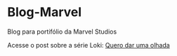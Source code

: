# Blog-Marvel
 Blog para portifólio da Marvel Studios

Acesse o post sobre a série Loki:
<a href="https://mviski.github.io/Blog-Marvel/Post-Loki/Index.html">Quero dar uma olhada</a>
